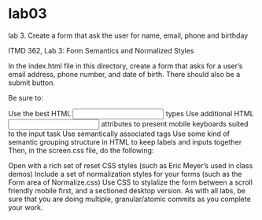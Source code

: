 # lab03
lab 3. Create a form that ask the user for name, email, phone and birthday

ITMD 362, Lab 3: Form Semantics and Normalized Styles

In the index.html file in this directory, create a form that asks for a user’s email address, phone number, and date of birth. There should also be a submit button.

Be sure to:

Use the best HTML <input> types
Use additional HTML <input> attributes to present mobile keyboards suited to the input task
Use semantically associated <label> tags
Use some kind of semantic grouping structure in HTML to keep labels and inputs together
Then, in the screen.css file, do the following:

Open with a rich set of reset CSS styles (such as Eric Meyer’s used in class demos)
Include a set of normalization styles for your forms (such as the Form area of Normalize.css)
Use CSS to stylalize the form between a scroll friendly mobile first, and a sectioned desktop version.
As with all labs, be sure that you are doing multiple, granular/atomic commits as you complete your work.
